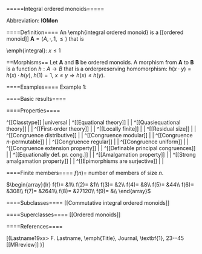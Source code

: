 =====Integral ordered monoids=====

Abbreviation: **IOMon**

====Definition====
An \emph{integral ordered monoid} is a [[ordered monoid]] $\mathbf{A}=\langle A,\cdot,1,\le\rangle$ that is

\emph{integral}:  $x\le 1$


==Morphisms==
Let $\mathbf{A}$ and $\mathbf{B}$ be ordered monoids. A morphism from $\mathbf{A}$ to $\mathbf{B}$ is a function $h:A\rightarrow B$ that is a orderpreserving homomorphism: 
$h(x \cdot y)=h(x) \cdot h(y)$, 
$h(1)=1$,
$x\le y\Longrightarrow h(x)\le h(y)$.


====Examples====
Example 1: 

====Basic results====


====Properties====

^[[Classtype]]                        |universal  |
^[[Equational theory]]                | |
^[[Quasiequational theory]]           | |
^[[First-order theory]]               | |
^[[Locally finite]]                   | |
^[[Residual size]]                    | |
^[[Congruence distributive]]          | |
^[[Congruence modular]]               | |
^[[Congruence $n$-permutable]]        | |
^[[Congruence regular]]               | |
^[[Congruence uniform]]               | |
^[[Congruence extension property]]    | |
^[[Definable principal congruences]]  | |
^[[Equationally def. pr. cong.]]      | |
^[[Amalgamation property]]            | |
^[[Strong amalgamation property]]     | |
^[[Epimorphisms are surjective]]      | |

====Finite members====
$f(n)=$ number of members of size $n$.

$\begin{array}{lr}
f(1)= &1\\
f(2)= &1\\
f(3)= &2\\
f(4)= &8\\
f(5)= &44\\
f(6)= &308\\
f(7)= &2641\\
f(8)= &27120\\
f(9)= &\\
\end{array}$

====Subclasses====
[[Commutative integral ordered monoids]]


====Superclasses====
[[Ordered monoids]]


====References====

[(Lastname19xx>
F. Lastname, \emph{Title}, Journal, \textbf{1}, 23--45 [[MRreview]] 
)]


